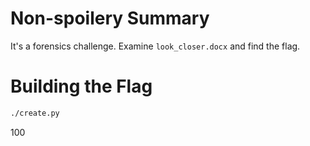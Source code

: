 # Non-spoilery Summary

It's a forensics challenge.
Examine `look_closer.docx` and find the flag.

# Building the Flag

```bash
./create.py
```

100
